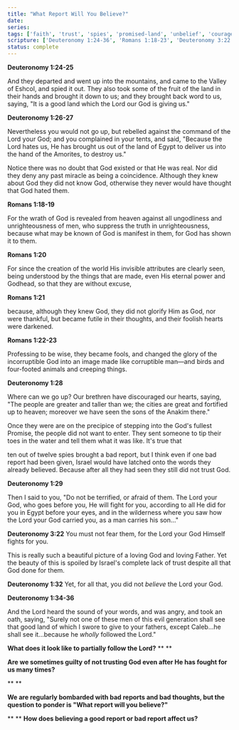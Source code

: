 ```yaml
---
title: "What Report Will You Believe?"
date: 
series: 
tags: ['faith', 'trust', 'spies', 'promised-land', 'unbelief', 'courage']
scripture: ['Deuteronomy 1:24-36', 'Romans 1:18-23', 'Deuteronomy 3:22']
status: complete
---
```


**Deuteronomy 1:24-25**

And they departed and went up into the mountains, and came to the Valley of Eshcol, and spied it out. They also took some of the fruit of the land in their hands and brought it down to us; and they brought back word to us, saying, "It is a good land which the Lord our God is giving us."

**Deuteronomy 1:26-27**

Nevertheless you would not go up, but rebelled against the command of the Lord your God; and you complained in your tents, and said, "Because the Lord hates us, He has brought us out of the land of Egypt to deliver us into the hand of the Amorites, to destroy us."

Notice there was no doubt that God existed or that He was real. Nor did they deny any past miracle as being a coincidence. Although they knew about God they did not know God, otherwise they never would have thought that God hated them.

**Romans 1:18-19**

For the wrath of God is revealed from heaven against all ungodliness and unrighteousness of men, who suppress the truth in unrighteousness, because what may be known of God is manifest in them, for God has shown it to them.

**Romans 1:20**

For since the creation of the world His invisible attributes are clearly seen, being understood by the things that are made, even His eternal power and Godhead, so that they are without excuse,

**Romans 1:21**

because, although they knew God, they did not glorify Him as God, nor were thankful, but became futile in their thoughts, and their foolish hearts were darkened.

**Romans 1:22-23**

Professing to be wise, they became fools, and changed the glory of the incorruptible God into an image made like corruptible man—and birds and four-footed animals and creeping things.

**Deuteronomy 1:28**

Where can we go up? Our brethren have discouraged our hearts, saying, "The people are greater and taller than we; the cities are great and fortified up to heaven; moreover we have seen the sons of the Anakim there."

Once they were are on the precipice of stepping into the God's fullest Promise, the people did not want to enter. They sent someone to tip their toes in the water and tell them what it was like. It's true that

ten out of twelve spies brought a bad report, but I think even if one bad report had been given, Israel would have latched onto the words they already believed. Because after all they had seen they still did not trust God.

**Deuteronomy 1:29**

Then I said to you, "Do not be terrified, or afraid of them. The Lord your God, who goes before you, He will fight for you, according to all He did for you in Egypt before your eyes, and in the wilderness where you saw how the Lord your God carried you, as a man carries his son..."

**Deuteronomy 3:22**
You must not fear them, for the Lord your God Himself fights for you.

This is really such a beautiful picture of a loving God and loving Father. Yet the beauty of this is spoiled by Israel's complete lack of trust despite all that God done for them.

**Deuteronomy 1:32**
Yet, for all that, you did not *believe* the Lord your God.

**Deuteronomy 1:34-36**

And the Lord heard the sound of your words, and was angry, and took an oath, saying, "Surely not one of these men of this evil generation shall see that good land of which I swore to give to your fathers, except Caleb...he shall see it...because he *wholly* followed the Lord."

**What does it look like to partially follow the Lord?**
**
**

**Are we sometimes guilty of not trusting God even after He has fought for us many times?**

**
**

**We are regularly bombarded with bad reports and bad thoughts, but the question to ponder is "What report will you believe?"**

**
**
**How does believing a good report or bad report affect us?**